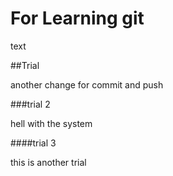 # For Learning git

text

##Trial

another change for commit and push 

###trial 2

hell with the system

####trial 3

this is another trial